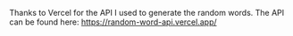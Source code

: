 Thanks to Vercel for the API I used to generate the random words. The API can be found here: https://random-word-api.vercel.app/

